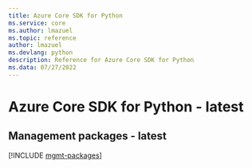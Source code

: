 ```yaml
---
title: Azure Core SDK for Python
ms.service: core
ms.author: lmazuel
ms.topic: reference
author: lmazuel
ms.devlang: python
description: Reference for Azure Core SDK for Python
ms.data: 07/27/2022
---
```

# Azure Core SDK for Python - latest

## Management packages - latest
[!INCLUDE [mgmt-packages](core-mgmt-index.md)]